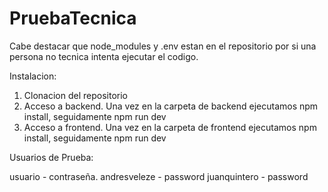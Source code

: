 ﻿# PruebaTecnica

Cabe destacar que node_modules y .env estan en el repositorio por si una persona no tecnica intenta ejecutar el codigo.

Instalacion:
1) Clonacion del repositorio
2) Acceso a backend. Una vez en la carpeta de backend ejecutamos npm install, seguidamente npm run dev
3) Acceso a frontend. Una vez en la carpeta de frontend ejecutamos npm install, seguidamente npm run dev

Usuarios de Prueba:

usuario - contraseña.
andresveleze - password
juanquintero - password
